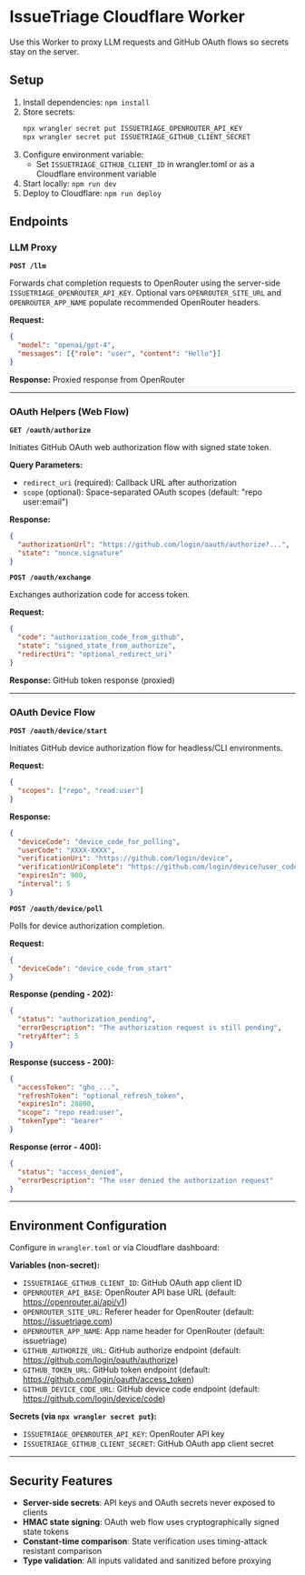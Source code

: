 # IssueTriage Cloudflare Worker

Use this Worker to proxy LLM requests and GitHub OAuth flows so secrets stay on the server.

## Setup

1. Install dependencies: `npm install`
2. Store secrets:
   ```bash
   npx wrangler secret put ISSUETRIAGE_OPENROUTER_API_KEY
   npx wrangler secret put ISSUETRIAGE_GITHUB_CLIENT_SECRET
   ```
3. Configure environment variable:
   - Set `ISSUETRIAGE_GITHUB_CLIENT_ID` in wrangler.toml or as a Cloudflare environment variable
4. Start locally: `npm run dev`
5. Deploy to Cloudflare: `npm run deploy`

## Endpoints

### LLM Proxy

**`POST /llm`**

Forwards chat completion requests to OpenRouter using the server-side `ISSUETRIAGE_OPENROUTER_API_KEY`. Optional vars `OPENROUTER_SITE_URL` and `OPENROUTER_APP_NAME` populate recommended OpenRouter headers.

**Request:**
```json
{
  "model": "openai/gpt-4",
  "messages": [{"role": "user", "content": "Hello"}]
}
```

**Response:** Proxied response from OpenRouter

---

### OAuth Helpers (Web Flow)

**`GET /oauth/authorize`**

Initiates GitHub OAuth web authorization flow with signed state token.

**Query Parameters:**
- `redirect_uri` (required): Callback URL after authorization
- `scope` (optional): Space-separated OAuth scopes (default: "repo user:email")

**Response:**
```json
{
  "authorizationUrl": "https://github.com/login/oauth/authorize?...",
  "state": "nonce.signature"
}
```

**`POST /oauth/exchange`**

Exchanges authorization code for access token.

**Request:**
```json
{
  "code": "authorization_code_from_github",
  "state": "signed_state_from_authorize",
  "redirectUri": "optional_redirect_uri"
}
```

**Response:** GitHub token response (proxied)

---

### OAuth Device Flow

**`POST /oauth/device/start`**

Initiates GitHub device authorization flow for headless/CLI environments.

**Request:**
```json
{
  "scopes": ["repo", "read:user"]
}
```

**Response:**
```json
{
  "deviceCode": "device_code_for_polling",
  "userCode": "XXXX-XXXX",
  "verificationUri": "https://github.com/login/device",
  "verificationUriComplete": "https://github.com/login/device?user_code=XXXX-XXXX",
  "expiresIn": 900,
  "interval": 5
}
```

**`POST /oauth/device/poll`**

Polls for device authorization completion.

**Request:**
```json
{
  "deviceCode": "device_code_from_start"
}
```

**Response (pending - 202):**
```json
{
  "status": "authorization_pending",
  "errorDescription": "The authorization request is still pending",
  "retryAfter": 5
}
```

**Response (success - 200):**
```json
{
  "accessToken": "gho_...",
  "refreshToken": "optional_refresh_token",
  "expiresIn": 28800,
  "scope": "repo read:user",
  "tokenType": "bearer"
}
```

**Response (error - 400):**
```json
{
  "status": "access_denied",
  "errorDescription": "The user denied the authorization request"
}
```

---

## Environment Configuration

Configure in `wrangler.toml` or via Cloudflare dashboard:

**Variables (non-secret):**
- `ISSUETRIAGE_GITHUB_CLIENT_ID`: GitHub OAuth app client ID
- `OPENROUTER_API_BASE`: OpenRouter API base URL (default: https://openrouter.ai/api/v1)
- `OPENROUTER_SITE_URL`: Referer header for OpenRouter (default: https://issuetriage.com)
- `OPENROUTER_APP_NAME`: App name header for OpenRouter (default: issuetriage)
- `GITHUB_AUTHORIZE_URL`: GitHub authorize endpoint (default: https://github.com/login/oauth/authorize)
- `GITHUB_TOKEN_URL`: GitHub token endpoint (default: https://github.com/login/oauth/access_token)
- `GITHUB_DEVICE_CODE_URL`: GitHub device code endpoint (default: https://github.com/login/device/code)

**Secrets (via `npx wrangler secret put`):**
- `ISSUETRIAGE_OPENROUTER_API_KEY`: OpenRouter API key
- `ISSUETRIAGE_GITHUB_CLIENT_SECRET`: GitHub OAuth app client secret

---

## Security Features

- **Server-side secrets**: API keys and OAuth secrets never exposed to clients
- **HMAC state signing**: OAuth web flow uses cryptographically signed state tokens
- **Constant-time comparison**: State verification uses timing-attack resistant comparison
- **Type validation**: All inputs validated and sanitized before proxying
